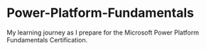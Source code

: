 # Power-Platform-Fundamentals
My learning journey as I prepare for the Microsoft Power Platform Fundamentals Certification.
